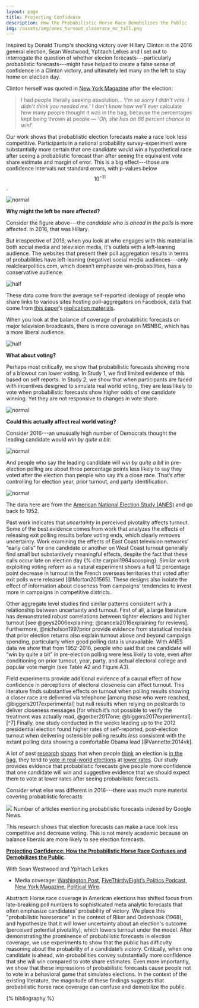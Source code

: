 ```yaml
---
layout: page
title: Projecting Confidence
description: How the Probabilistic Horse Race Demobilizes the Public
img: /assets/img/anes_turnout_closerace_mc_tall.png
---
```


Inspired by Donald Trump's shocking victory over Hillary Clinton in the 2016 general election, Sean Westwood, Yphtach Lelkes and I set out to interrogate the question of whether elecion forecasts---particularly probablistic forecasts---might have helped to create a false sense of confidence in a Clinton victory, and ultimately led many on the left to stay home on election day. 

Clinton herself was quoted in [New York Magazine](http://nymag.com/daily/intelligencer/2017/05/hillary-clinton-life-after-election.html?mid=nymag_press) after the election:

> I had people literally seeking absolution... ‘_I’m so sorry I didn’t vote. I didn’t think you needed me._’ I don’t know how we’ll ever calculate how many people thought it was in the bag, because the percentages kept being thrown at people — ‘_Oh, she has an 88 percent chance to win!_’

Our work shows that probablistic election forecasts make a race look less competitive. Participants in a national probability survey-experiment were substantially more certain that one candidate would win a hypothetical race after seeing a probablistic forecast than after seeing the equivalent vote share estimate and margin of error. This is a big effect---those are confidence intervals not standard errors, with p-values below $$10^{-11}$$. 

![normal](/assets/img/certaintyc.png)

**Why might the left be more affected?**
 
Consider the figure above---the _candidate who is ahead in the polls_ is more affected. In 2016, that was Hillary. 

But irrespective of 2016, when you look at who engages with this material in both social media and television media, it's outlets with a left-leaning audience. The websites that present their poll aggregation results in terms of probabilities have left-leaning (negative) social media audiences---only realclearpolitics.com, which doesn’t emphasize win-probabilities, has a conservative audience:

![half](/assets/img/bma_science_alignment.png)

These data come from the average self-reported ideology of people who share links to various sites hosting poll-aggregators on Facebook, data that come from [this paper](http://science.sciencemag.org/content/early/2015/05/06/science.aaa1160.full)’s [replication materials](http://dx.doi.org/10.7910/DVN/LDJ7MS). 

When you look at the balance of coverage of probabilistic forecasts on major television broadcasts, there is more coverage on MSNBC, which has a more liberal audience.

![half](/assets/img/msnbc_mentions.png)


**What about voting?**

Perhaps most critically, we show that probabilistic forecasts showing more of a blowout can lower voting. In Study 1, we find limited evidence of this based on self reports. In Study 2, we show that when participants are faced with incentives designed to simulate real world voting, they are less likely to vote when probabilistic forecasts show higher odds of one candidate winning. Yet they are not responsive to changes in vote share.

![normal](/assets/img/FT_18.01.03_prob_vote.png)

**Could this actually affect real world voting?**

Consider 2016---an unusually high number of Democrats thought the leading candidate would *win by quite a bit*:

![normal](/assets/img/anes_turnout_closerace_mc_tall.png)

And people who say the leading candidate will *win by quite a bit* in pre-election polling are about three percentage points less likely to say they voted after the election than people who say it’s a close race. That’s after controlling for election year, prior turnout, and party identification. 

![normal](/assets/img/closerace_vote_anes.png)

The data here are from the [American National Election Study (ANES)](https://electionstudies.org) and go back to 1952.



Past work indicates that *uncertainty* in perceived pivotality affects turnout. Some of the best evidence comes from work that analyzes the effects of releasing exit polling results before voting ends, which clearly removes uncertainty. Work examining the effects of East Coast television networks’ “early calls” for one candidate or another on West Coast turnout generally find small but substantively meaningful effects, despite the fact that these calls occur late on election day {% cite carpini1984scooping}. Similar work exploiting voting reform as a natural experiment shows a full 12 percentage point decrease in turnout in the French overseas territories that voted after exit polls were released [@Morton201565]. These designs also isolate the effect of information about closeness from campaigns’ tendencies to invest more in campaigns in competitive districts.

Other aggregate level studies find similar patterns consistent with a relationship between uncertainty and turnout. First of all, a large literature has demonstrated robust correlations between tighter elections and higher turnout [see @geys2006explaining; @cancela2016explaining for reviews]. Furthermore, @nicholson1997prior provide evidence from statistical models that prior election returns also explain turnout above and beyond campaign spending, particularly when good polling data is unavailable. With ANES data we show that from 1952-2016, people who said that one candidate will “win by quite a bit” in pre-election polling were less likely to vote, even after conditioning on prior turnout, year, party, and actual electoral college and popular vote margin (see Table A2 and Figure A3).

Field experiments provide additional evidence of a causal effect of how confidence in perceptions of electoral closeness can affect turnout. This literature finds substantive effects on turnout when polling results showing a closer race are delivered via telephone [among those who were reached, @biggers2017experimental] but null results when relying on postcards to deliver closeness messages [for which it’s not possible to verify the treatment was actually read, @gerber2017one; @biggers2017experimental].[^7] Finally, one study conducted in the weeks leading up to the 2012 presidential election found higher rates of self-reported, post-election turnout when delivering ostensible polling results *less* consistent with the extant polling data showing a comfortable Obama lead [@Vannette:2014vk].


A lot of past [research](https://huber.research.yale.edu/materials/67_paper.pdf) [shows](http://www2.gsu.edu/~polsnn/priorbeliefs.pdf) that when people [think](https://www.jstor.org/stable/1953324?seq=1#page_scan_tab_contents) an election is [in the bag](https://repository.upenn.edu/cgi/viewcontent.cgi?referer=&httpsredir=1&article=1018&context=asc_papers), they tend to [vote in real-world elections](https://www.sciencedirect.com/science/article/pii/S0014292115000483) at [lower rates](https://www.jstor.org/stable/2748722?seq=1#page_scan_tab_contents). Our study provides evidence that probabilistic forecasts give people more confidence that one candidate will win and suggestive evidence that we should expect them to vote at lower rates after seeing probabilistic forecasts.

Consider what else was different in 2016---there was much more material covering probablistic forecasts: 


![](/assets/img/forecast_google_news.png) 
Number of articles mentioning probabilistic forecasts indexed by Google News.

This research shows that election forecasts can make a race look less competitive and decrease voting. 
This is not merely academic because on balance liberals are more likely to see election forecasts.  


[**Projecting Confidence: How the Probabilistic Horse Race Confuses and Demobilizes the Public**](https://papers.ssrn.com/sol3/papers.cfm?abstract_id=3117054).

With Sean Westwood and Yphtach Lelkes

- Media coverage: [Washington Post](https://www.washingtonpost.com/news/politics/wp/2018/02/06/clintons-achilles-heel-in-2016-may-have-been-overconfidence/?utm_term=.619133ce9312), [FiveThirthyEight’s Politics Podcast](https://fivethirtyeight.com/features/politics-podcast-whats-so-wrong-with-nancy-pelosi/), [New York Magazine](http://nymag.com/intelligencer/2018/02/americans-dont-understand-election-probabilities.html?gtm=bottom&gtm=bottom), [Political Wire](https://politicalwire.com/2018/02/06/election-forecasts-lower-voter-turnout/).

Abstract: Horse race coverage in American elections has shifted focus from late-breaking poll numbers to sophisticated meta analytic forecasts that often emphasize candidates' probability of victory. We place this "probabilistic horeserace" in the context of Riker and Ordeshook (1968), and hypothesize that it will lower uncertainty about an election's outcome (perceived potential pivotality), which lowers turnout under the model. After demonstrating the prominence of probabilistic forecasts in election coverage, we use experiments to show that the public has difficulty reasoning about the probability of a candidate’s victory. Critically, when one candidate is ahead, win-probabilities convey substantially more confidence that she will win compared to vote share estimates. Even more importantly, we show that these impressions of probabilistic forecasts cause people not to vote in a behavioral game that simulates elections. In the context of the existing literature, the magnitude of these findings suggests that probabilistic horse race coverage can confuse and demobilize the public.


{% bibliography %}


